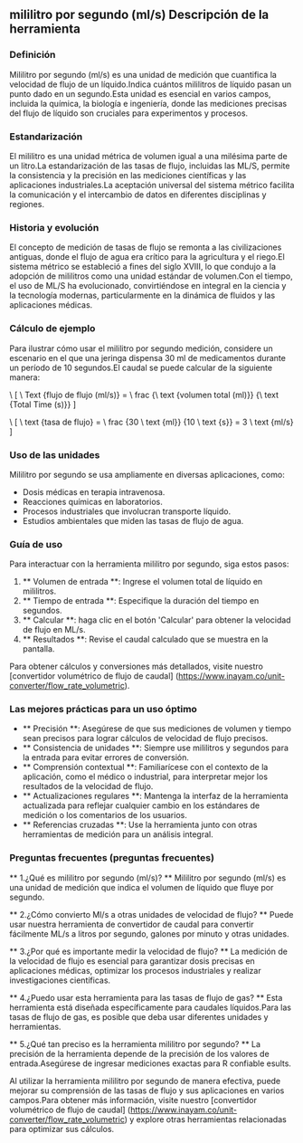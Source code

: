 ## mililitro por segundo (ml/s) Descripción de la herramienta

### Definición
Mililitro por segundo (ml/s) es una unidad de medición que cuantifica la velocidad de flujo de un líquido.Indica cuántos mililitros de líquido pasan un punto dado en un segundo.Esta unidad es esencial en varios campos, incluida la química, la biología e ingeniería, donde las mediciones precisas del flujo de líquido son cruciales para experimentos y procesos.

### Estandarización
El mililitro es una unidad métrica de volumen igual a una milésima parte de un litro.La estandarización de las tasas de flujo, incluidas las ML/S, permite la consistencia y la precisión en las mediciones científicas y las aplicaciones industriales.La aceptación universal del sistema métrico facilita la comunicación y el intercambio de datos en diferentes disciplinas y regiones.

### Historia y evolución
El concepto de medición de tasas de flujo se remonta a las civilizaciones antiguas, donde el flujo de agua era crítico para la agricultura y el riego.El sistema métrico se estableció a fines del siglo XVIII, lo que condujo a la adopción de mililitros como una unidad estándar de volumen.Con el tiempo, el uso de ML/S ha evolucionado, convirtiéndose en integral en la ciencia y la tecnología modernas, particularmente en la dinámica de fluidos y las aplicaciones médicas.

### Cálculo de ejemplo
Para ilustrar cómo usar el mililitro por segundo medición, considere un escenario en el que una jeringa dispensa 30 ml de medicamentos durante un período de 10 segundos.El caudal se puede calcular de la siguiente manera:

\ [
\ Text {flujo de flujo (ml/s)} = \ frac {\ text {volumen total (ml)}} {\ text {Total Time (s)}}
\]

\ [
\ text {tasa de flujo} = \ frac {30 \ text {ml}} {10 \ text {s}} = 3 \ text {ml/s}
\]

### Uso de las unidades
Mililitro por segundo se usa ampliamente en diversas aplicaciones, como:
- Dosis médicas en terapia intravenosa.
- Reacciones químicas en laboratorios.
- Procesos industriales que involucran transporte líquido.
- Estudios ambientales que miden las tasas de flujo de agua.

### Guía de uso
Para interactuar con la herramienta mililitro por segundo, siga estos pasos:
1. ** Volumen de entrada **: Ingrese el volumen total de líquido en mililitros.
2. ** Tiempo de entrada **: Especifique la duración del tiempo en segundos.
3. ** Calcular **: haga clic en el botón 'Calcular' para obtener la velocidad de flujo en ML/s.
4. ** Resultados **: Revise el caudal calculado que se muestra en la pantalla.

Para obtener cálculos y conversiones más detallados, visite nuestro [convertidor volumétrico de flujo de caudal] (https://www.inayam.co/unit-converter/flow_rate_volumetric).

### Las mejores prácticas para un uso óptimo
- ** Precisión **: Asegúrese de que sus mediciones de volumen y tiempo sean precisos para lograr cálculos de velocidad de flujo precisos.
- ** Consistencia de unidades **: Siempre use mililitros y segundos para la entrada para evitar errores de conversión.
- ** Comprensión contextual **: Familiarícese con el contexto de la aplicación, como el médico o industrial, para interpretar mejor los resultados de la velocidad de flujo.
- ** Actualizaciones regulares **: Mantenga la interfaz de la herramienta actualizada para reflejar cualquier cambio en los estándares de medición o los comentarios de los usuarios.
- ** Referencias cruzadas **: Use la herramienta junto con otras herramientas de medición para un análisis integral.

### Preguntas frecuentes (preguntas frecuentes)

** 1.¿Qué es mililitro por segundo (ml/s)? **
Mililitro por segundo (ml/s) es una unidad de medición que indica el volumen de líquido que fluye por segundo.

** 2.¿Cómo convierto Ml/s a otras unidades de velocidad de flujo? **
Puede usar nuestra herramienta de convertidor de caudal para convertir fácilmente ML/s a litros por segundo, galones por minuto y otras unidades.

** 3.¿Por qué es importante medir la velocidad de flujo? **
La medición de la velocidad de flujo es esencial para garantizar dosis precisas en aplicaciones médicas, optimizar los procesos industriales y realizar investigaciones científicas.

** 4.¿Puedo usar esta herramienta para las tasas de flujo de gas? **
Esta herramienta está diseñada específicamente para caudales líquidos.Para las tasas de flujo de gas, es posible que deba usar diferentes unidades y herramientas.

** 5.¿Qué tan preciso es la herramienta mililitro por segundo? **
La precisión de la herramienta depende de la precisión de los valores de entrada.Asegúrese de ingresar mediciones exactas para R confiable esults.

Al utilizar la herramienta mililitro por segundo de manera efectiva, puede mejorar su comprensión de las tasas de flujo y sus aplicaciones en varios campos.Para obtener más información, visite nuestro [convertidor volumétrico de flujo de caudal] (https://www.inayam.co/unit-converter/flow_rate_volumetric) y explore otras herramientas relacionadas para optimizar sus cálculos.